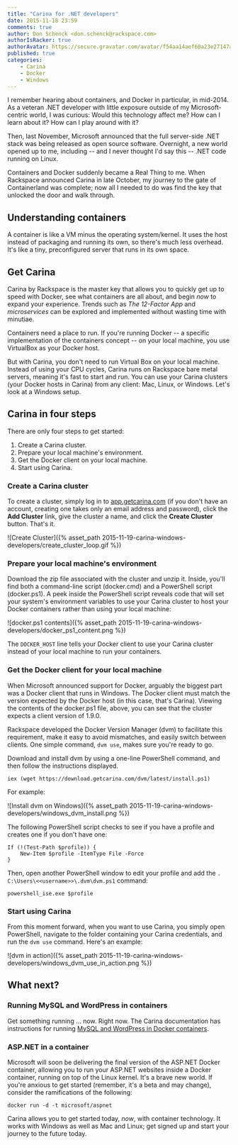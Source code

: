 ```yaml
---
title: "Carina for .NET developers"
date: 2015-11-18 23:59
comments: true
author: Don Schenck <don.schenck@rackspace.com>
authorIsRacker: true
authorAvatar: https://secure.gravatar.com/avatar/f54aa14aef60a23e27147afdedf0501d
published: true
categories:
    - Carina
    - Docker
    - Windows
---
```

I remember hearing about containers, and Docker in particular, in mid-2014. As a veteran .NET developer with little exposure outside of my Microsoft-centric world, I was curious: Would this technology affect me? How can I learn about it? How can I play around with it?

Then, last November, Microsoft announced that the full server-side .NET stack was being released as open source software. Overnight, a new world opened up to me, including -- and I never thought I'd say this -- .NET code running on Linux.

Containers and Docker suddenly became a Real Thing to me. When Rackspace announced Carina in late October, my journey to the gate of Containerland was complete; now all I needed to do was find the key that unlocked the door and walk through.

<!-- more -->

## Understanding containers

A container is like a VM minus the operating system/kernel. It uses the host instead of packaging and running its own, so there's much less overhead. It's like a tiny, preconfigured server that runs in its own space.

## Get Carina

Carina by Rackspace is the master key that allows you to quickly get up to speed with Docker, see what containers are all about, and begin *now* to expand your experience. Trends such as *The 12-Factor App* and *microservices* can be explored and implemented without wasting time with minutiae.

Containers need a place to run. If you're running Docker -- a specific implementation of the containers concept -- on your local machine, you use VirtualBox as your Docker host.

But with Carina, you don't need to run Virtual Box on your local machine. Instead of using your CPU cycles, Carina runs on Rackspace bare metal servers, meaning it's fast to start and run. You can use your Carina clusters (your Docker hosts in Carina) from any client: Mac, Linux, or Windows. Let's look at a Windows setup.

## Carina in four steps
There are only four steps to get started:  

1. Create a Carina cluster.
2. Prepare your local machine's environment.
3. Get the Docker client on your local machine.
4. Start using Carina.

### Create a Carina cluster
To create a cluster, simply log in to [app.getcarina.com](https://app.getcarina.com)</a> (if you don't have an account, creating one takes only an email address and password), click the **Add Cluster** link, give the cluster a name, and click the **Create Cluster** button. That's it.

![Create Cluster]({% asset_path 2015-11-19-carina-windows-developers/create_cluster_loop.gif %})

### Prepare your local machine's environment

Download the zip file associated with the cluster and unzip it. Inside, you'll find both a command-line script (docker.cmd) and a PowerShell script (docker.ps1). A peek inside the PowerShell script reveals code that will set your system's environment variables to use your Carina cluster to host your Docker containers rather than using your local machine:

![docker.ps1 contents]({% asset_path 2015-11-19-carina-windows-developers/docker_ps1_content.png %})

The `DOCKER_HOST` line tells your Docker client to use your Carina cluster instead of your local machine to run your containers.

### Get the Docker client for your local machine

When Microsoft announced support for Docker, arguably the biggest part was a Docker client that runs in Windows. The Docker client must match the version expected by the Docker host (in this case, that's Carina). Viewing the contents of the docker.ps1 file, above, you can see that the cluster expects a client version of 1.9.0.

Rackspace developed the Docker Version Manager (dvm) to facilitate this requirement, make it easy to avoid mismatches, and easily switch between clients. One simple command, `dvm use`, makes sure you're ready to go.

Download and install dvm by using a one-line PowerShell command, and then follow the instructions displayed.

```
iex (wget https://download.getcarina.com/dvm/latest/install.ps1)

```
For example:

![Install dvm on Windows]({% asset_path 2015-11-19-carina-windows-developers/windows_dvm_install.png %})

The following PowerShell script checks to see if you have a profile and creates one if you don't have one:

```
If (!(Test-Path $profile)) {
    New-Item $profile -ItemType File -Force
}
```

Then, open another PowerShell window to edit your profile and add the `. C:\Users\<<username>>\.dvm\dvm.ps1` command:

```
powershell_ise.exe $profile
```

### Start using Carina

From this moment forward, when you want to use Carina, you simply open PowerShell, navigate to the folder containing your Carina credentials, and run the `dvm use` command. Here's an example:

![dvm in action]({% asset_path 2015-11-19-carina-windows-developers/windows_dvm_use_in_action.png %})

## What next?

### Running MySQL and WordPress in containers

Get something running ... now. Right now. The Carina documentation has instructions for running <a href="https://getcarina.com/docs/tutorials/wordpress-apache-mysql/">MySQL and WordPress in Docker containers</a>.

### ASP.NET in a container

Microsoft will soon be delivering the final version of the ASP.NET Docker container, allowing you to run your ASP.NET websites inside a Docker container, running on top of the Linux kernel. It's a brave new world. If you're anxious to get started (remember, it's a beta and may change), consider the ramifications of the following:

```
docker run -d -t microsoft/aspnet
```

Carina allows you to get started today, *now*, with container technology. It works with Windows as well as Mac and Linux; get signed up and start your journey to the future today.
